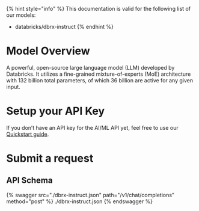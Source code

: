 [#references:start]: <> ({ "template": "openapi" })
{% hint style="info" %}
This documentation is valid for the following list of our models:
* databricks/dbrx-instruct
{% endhint %}

# Model Overview
A powerful, open-source large language model (LLM) developed by Databricks. It utilizes a fine-grained mixture-of-experts (MoE) architecture with 132 billion total parameters, of which 36 billion are active for any given input.

# Setup your API Key
If you don’t have an API key for the AI/ML API yet, feel free to use our [Quickstart guide](https://docs.aimlapi.com/quickstart/setting-up).

# Submit a request
## API Schema
{% swagger src="./dbrx-instruct.json" path="/v1/chat/completions" method="post" %}
./dbrx-instruct.json
{% endswagger %}

[#references:end]: <> ({})